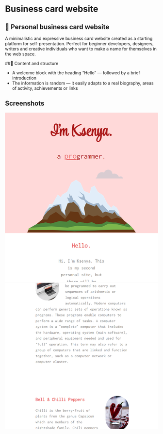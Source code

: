 # Business card website

## 🎀 Personal business card website
A minimalistic and expressive business card website created as a starting platform for self-presentation. Perfect for beginner developers, designers, writers and creative individuals who want to make a name for themselves in the web space.

##💬 Content and structure
- A welcome block with the heading “Hello” — followed by a brief introduction
- The information is random — it easily adapts to a real biography, areas of activity, achievements or links

## Screenshots
![Site](img_readme/1.png)
![Site](img_readme/2.png)
